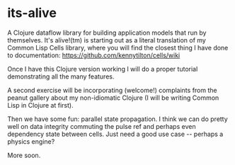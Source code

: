 # its-alive
A Clojure dataflow library for building application models that run by themselves. It's alive!(tm) is starting out as a literal translation of my Common Lisp Cells library, where you will find the closest thing I have done to documentation: https://github.com/kennytilton/cells/wiki

Once I have this Clojure version working I will do a proper tutorial demonstrating all the many features.

A second exercise will be incorporating (welcome!) complaints from the peanut gallery about my non-idiomatic Clojure (I will be writing Common Lisp in Clojure at first).

Then we have some fun: parallel state propagation. I think we can do pretty well on data integrity commuting the pulse ref and perhaps even dependency state between cells. Just need a good use case -- perhaps a physics engine?

More soon.
